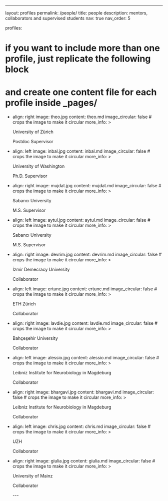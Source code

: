 ---
layout: profiles
permalink: /people/
title: people
description: mentors, collaborators and supervised students
nav: true
nav_order: 5

profiles:
  # if you want to include more than one profile, just replicate the following block
  # and create one content file for each profile inside _pages/
  - align: right
    image: theo.jpg
    content: theo.md
    image_circular: false # crops the image to make it circular
    more_info: >
      <p>University of Zürich</p>
      <p>Postdoc Supervisor</p>
  - align: left
    image: inbal.jpg
    content: inbal.md
    image_circular: false # crops the image to make it circular
    more_info: >
      <p>University of Washington</p>
      <p>Ph.D. Supervisor</p>
  - align: right
    image: mujdat.jpg
    content: mujdat.md
    image_circular: false # crops the image to make it circular
    more_info: >
      <p>Sabancı University</p>
      <p>M.S. Supervisor</p>
  - align: left
    image: aytul.jpg
    content: aytul.md
    image_circular: false # crops the image to make it circular
    more_info: >
      <p>Sabancı University</p>
      <p>M.S. Supervisor</p>
  - align: right
    image: devrim.jpg
    content: devrim.md
    image_circular: false # crops the image to make it circular
    more_info: >
      <p>İzmir Demecracy University</p>
      <p>Collaborator</p>
  - align: left
    image: ertunc.jpg
    content: ertunc.md
    image_circular: false # crops the image to make it circular
    more_info: >
      <p>ETH Zürich</p>
      <p>Collaborator</p>
  - align: right
    image: lavdie.jpg
    content: lavdie.md
    image_circular: false # crops the image to make it circular
    more_info: >
      <p>Bahçeşehir University</p>
      <p>Collaborator</p>
  - align: left
    image: alessio.jpg
    content: alessio.md
    image_circular: false # crops the image to make it circular
    more_info: >
      <p>Leibniz Institute for Neurobiology in Magdeburg</p>
      <p>Collaborator</p>
  - align: right
    image: bhargavi.jpg
    content: bhargavi.md
    image_circular: false # crops the image to make it circular
    more_info: >
      <p>Leibniz Institute for Neurobiology in Magdeburg</p>
      <p>Collaborator</p>
  - align: left
    image: chris.jpg
    content: chris.md
    image_circular: false # crops the image to make it circular
    more_info: >
      <p>UZH</p>
      <p>Collaborator</p>
  - align: right
    image: giulia.jpg
    content: giulia.md
    image_circular: false # crops the image to make it circular
    more_info: >
      <p>University of Mainz</p>
      <p>Collaborator</p>---
